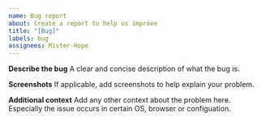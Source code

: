 ```yaml
---
name: Bug report
about: Create a report to help us improve
title: "[Bug]"
labels: bug
assignees: Mister-Hope
---
```


<!-- Make sure you are using the latest version -->

**Describe the bug**
A clear and concise description of what the bug is.

**Screenshots**
If applicable, add screenshots to help explain your problem.

**Additional context**
Add any other context about the problem here. Especially the issue occurs in certain OS, browser or configuation.
